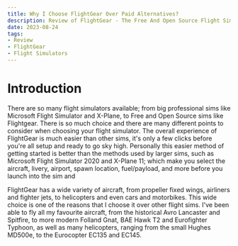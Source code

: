```yaml
---
title: Why I Choose FlightGear Over Paid Alternatives?
description: Review of FlightGear - The Free And Open Source Flight Simulator.
date: 2023-08-24
tags:
- Review
- FlightGear
- Flight Simulators
---
```


# Introduction
There are so many flight simulators available; from big professional sims like Microsoft Flight Simulator and X-Plane, to Free and Open Source sims like Flightgear. There is so much choice and there are many different points to consider when choosing your flight simulator. The overall experience of FlightGear is much easier than other sims, it's only a few clicks before you're all setup and ready to go sky high. Personally this easier method of getting started is better than the methods used by larger sims, such as Microsoft Flight Simulator 2020 and X-Plane 11; which make you select the aircraft, livery, airport, spawn location, fuel/payload, and more before you launch into the sim and

FlightGear has a wide variety of aircraft, from propeller fixed wings, airliners and fighter jets, to helicopters and even cars and motorbikes. This wide choice is one of the reasons that I choose it over other flight sims. I've been able to fly all my favourite aircraft, from the historical Avro Lancaster and Spitfire, to more modern Folland Gnat, BAE Hawk T2 and Eurofighter Typhoon, as well as many helicopters, ranging from the small Hughes MD500e, to the Eurocopter EC135 and EC145.
